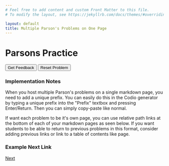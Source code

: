 ```yaml
---
# Feel free to add content and custom Front Matter to this file.
# To modify the layout, see https://jekyllrb.com/docs/themes/#overriding-theme-defaults

layout: default
title: Multiple Parson's Problems on One Page
---
```

# Parsons Practice

<div id="sortableTrash" class="sortable-code"></div> 
<div id="sortable" class="sortable-code"></div> 
<div style="clear:both;"></div> 
<p> 
    <input id="feedbackLink" value="Get Feedback" type="button" /> 
    <input id="newInstanceLink" value="Reset Problem" type="button" /> 
</p> 
<script type="text/javascript"> 
(function(){
  var initial = "import random\n" +
    "lost = False\nscore = 0\n" +
    "print(&quot;Welcome to Twisted Guess the Number!&quot;)\nprint(&quot;You&#039;ll be presented with two numbers and asked to guess the third,&quot;)\nprint(&quot;which will either be the sum of the two,&quot;)\nprint(&quot;the multiple of the two,&quot;)\nprint(&quot;or the second subtracted from the first.&quot;)\n" +
    "while not lost:\n" +
    "    number1 = random.randint(1, 11)\nnumber2 = random.randint(1, 11)\noption = random.randint(1, 3)\n" +
    "    if option == 1:\n" +
    "        answer = number1 + number2\n" +
    "    elif option == 2:\n" +
    "        answer = number1 - number2\n" +
    "    else:\n" +
    "        answer = number1 * number2\n" +
    "    print(&quot;The first number is:&quot;, number1)\nprint(&quot;The second number is:&quot;, number2)\n" +
    "    guess = int(input(&quot;Take a guess at the third number: &quot;))\n" +
    "    if guess == answer:\n" +
    "        score += 1\nprint(&quot;You were right! Your score is now:&quot;, score)\n" +
    "    else:\n" +
    "        print(&quot;Incorrect! The answer was actually:&quot;, answer)\nprint(&quot;Your final score is:&quot;, score)\nlost = True\nprint()";
  var parsonsPuzzle = new ParsonsWidget({
    "sortableId": "sortable",
    "max_wrong_lines": 10,
    "grader": ParsonsWidget._graders.LineBasedGrader,
    "exec_limit": 2500,
    "can_indent": true,
    "x_indent": 50,
    "lang": "en",
    "show_feedback": true
  });
  parsonsPuzzle.init(initial);
  parsonsPuzzle.shuffleLines();
  $("#newInstanceLink").click(function(event){ 
      event.preventDefault(); 
      parsonsPuzzle.shuffleLines(); 
  }); 
  $("#feedbackLink").click(function(event){ 
      event.preventDefault(); 
      parsonsPuzzle.getFeedback(); 
  }); 
})(); 
</script>

### Implementation Notes

When you host multiple Parson's problems on a single markdown page, you need to add a unique prefix. You can easily do this in the Codio generator by typing a unique prefix into the "Prefix" textbox and pressing Enter/Return. Then you can simply copy-paste like normal.

If want each problem to be it's own page, you can use relative path links at the bottom of each of your markdown pages as seen below. If you want students to be able to return to previous problems in this format, consider adding previous links or link to a table of contents like page.

### Example Next Link
[Next](./parsons/example1.html)
